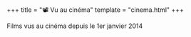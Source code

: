 +++
title = "​📽️ ​Vu au cinéma"
template = "cinema.html"
+++

Films vus au cinéma depuis le 1er janvier 2014